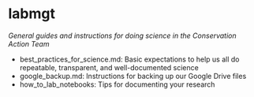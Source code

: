# labmgt

*General guides and instructions for doing science in the Conservation Action Team*

* best_practices_for_science.md: Basic expectations to help us all do repeatable, transparent, and well-documented science
* google_backup.md: Instructions for backing up our Google Drive files
* how_to_lab_notebooks: Tips for documenting your research


